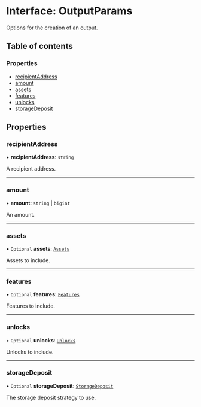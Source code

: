 # Interface: OutputParams

Options for the creation of an output.

## Table of contents

### Properties

- [recipientAddress](OutputParams.md#recipientaddress)
- [amount](OutputParams.md#amount)
- [assets](OutputParams.md#assets)
- [features](OutputParams.md#features)
- [unlocks](OutputParams.md#unlocks)
- [storageDeposit](OutputParams.md#storagedeposit)

## Properties

### recipientAddress

• **recipientAddress**: `string`

A recipient address.

___

### amount

• **amount**: `string` \| `bigint`

An amount.

___

### assets

• `Optional` **assets**: [`Assets`](Assets.md)

Assets to include.

___

### features

• `Optional` **features**: [`Features`](Features.md)

Features to include.

___

### unlocks

• `Optional` **unlocks**: [`Unlocks`](Unlocks.md)

Unlocks to include.

___

### storageDeposit

• `Optional` **storageDeposit**: [`StorageDeposit`](StorageDeposit.md)

The storage deposit strategy to use.
